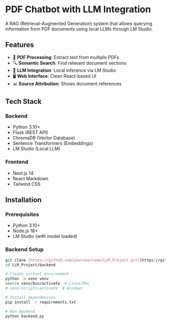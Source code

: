 # PDF Chatbot with LLM Integration

A RAG (Retrieval-Augmented Generation) system that allows querying information from PDF documents using local LLMs through LM Studio.

## Features

- 📄 **PDF Processing**: Extract text from multiple PDFs
- 🔍 **Semantic Search**: Find relevant document sections
- 💬 **LLM Integration**: Local inference via LM Studio
- 🖥️ **Web Interface**: Clean React-based UI
- 📊 **Source Attribution**: Shows document references

## Tech Stack

### Backend
- Python 3.10+
- Flask (REST API)
- ChromaDB (Vector Database)
- Sentence Transformers (Embeddings)
- LM Studio (Local LLM)

### Frontend
- Next.js 14
- React Markdown
- Tailwind CSS

## Installation

### Prerequisites
- Python 3.10+
- Node.js 18+
- LM Studio (with model loaded)

### Backend Setup
```bash
git clone [https://github.com/yourusername/LLM_Project.git](https://github.com/reefahtasnia/LLM_Project.git)
cd LLM_Project/backend

# Create virtual environment
python -m venv venv
source venv/bin/activate  # Linux/Mac
# venv\Scripts\activate  # Windows

# Install dependencies
pip install -r requirements.txt

# Run backend
python backend.py
